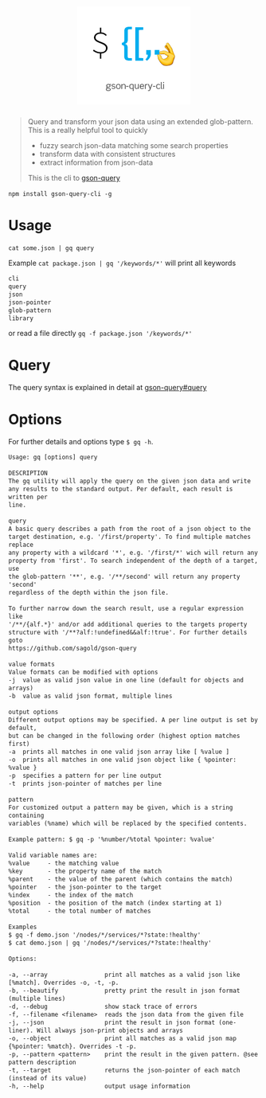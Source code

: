 <h1 align="center"><img src="./docs/gson-query-cli.png" width:"228" alt="gson-query"></h1>

> Query and transform your json data using an extended glob-pattern. This is a really helpful tool to quickly
>
> - fuzzy search json-data matching some search properties
> - transform data with consistent structures
> - extract information from json-data
>
> This is the cli to [gson-query](https://github.com/sagold/gson-query)

`npm install gson-query-cli -g`


# Usage

`cat some.json | gq query`

Example `cat package.json | gq '/keywords/*'` will print all keywords

```
cli
query
json
json-pointer
glob-pattern
library
```

or read a file directly `gq -f package.json '/keywords/*'`


# Query

The query syntax is explained in detail at [gson-query#query](https://github.com/sagold/gson-query#query)


# Options

For further details and options type `$ gq -h`.

```
Usage: gq [options] query

DESCRIPTION
The gq utility will apply the query on the given json data and write
any results to the standard output. Per default, each result is written per
line.

query
A basic query describes a path from the root of a json object to the
target destination, e.g. '/first/property'. To find multiple matches replace
any property with a wildcard '*', e.g. '/first/*' wich will return any
property from 'first'. To search independent of the depth of a target, use
the glob-pattern '**', e.g. '/**/second' will return any property 'second'
regardless of the depth within the json file.

To further narrow down the search result, use a regular expression like
'/**/{alf.*}' and/or add additional queries to the targets property
structure with '/**?alf:!undefined&&alf:!true'. For further details goto
https://github.com/sagold/gson-query

value formats
Value formats can be modified with options
-j  value as valid json value in one line (default for objects and arrays)
-b  value as valid json format, multiple lines

output options
Different output options may be specified. A per line output is set by default,
but can be changed in the following order (highest option matches first)
-a  prints all matches in one valid json array like [ %value ]
-o  prints all matches in one valid json object like { %pointer: %value }
-p  specifies a pattern for per line output
-t  prints json-pointer of matches per line

pattern
For customized output a pattern may be given, which is a string containing
variables (%name) which will be replaced by the specified contents.

Example pattern: $ gq -p '%number/%total %pointer: %value'

Valid variable names are:
%value     - the matching value
%key       - the property name of the match
%parent    - the value of the parent (which contains the match)
%pointer   - the json-pointer to the target
%index     - the index of the match
%position  - the position of the match (index starting at 1)
%total     - the total number of matches

Examples
$ gq -f demo.json '/nodes/*/services/*?state:!healthy'
$ cat demo.json | gq '/nodes/*/services/*?state:!healthy'

Options:

-a, --array                print all matches as a valid json like [%match]. Overrides -o, -t, -p.
-b, --beautify             pretty print the result in json format (multiple lines)
-d, --debug                show stack trace of errors
-f, --filename <filename>  reads the json data from the given file
-j, --json                 print the result in json format (one-liner). Will always json-print objects and arrays
-o, --object               print all matches as a valid json map {%pointer: %match}. Overrides -t -p.
-p, --pattern <pattern>    print the result in the given pattern. @see pattern description
-t, --target               returns the json-pointer of each match (instead of its value)
-h, --help                 output usage information
```
